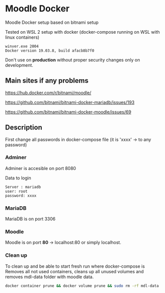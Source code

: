 # Moodle Docker
Moodle Docker setup based on bitnami setup

Tested on WSL 2 setup with docker (docker-compose running on WSL with linux containers)

```
winver.exe 2004
Docker version 19.03.8, build afacb8b7f0
```

Don't use on <b>production</b> without proper security changes only on development.

## Main sites if any problems
https://hub.docker.com/r/bitnami/moodle/

https://github.com/bitnami/bitnami-docker-mariadb/issues/193

https://github.com/bitnami/bitnami-docker-moodle/issues/69

## Description

First change all passwords in docker-compose file (it is 'xxxx' -> to any password)

### Adminer
Adminer is accesible on port 8080

Data to login
```
Server : mariadb
user: root
password: xxxx
```

### MariaDB

MariaDB is on port 3306

### Moodle

Moodle is on port <b>80</b> -> localhost:80 or simply localhost.

### Clean up

To clean up and be able to start fresh run where docker-compose is
Removes all not used containers, cleans up all unused volumes and removes mdl-data folder with moodle data.
```bash
docker container prune && docker volume prune && sudo rm -rf mdl-data
```

